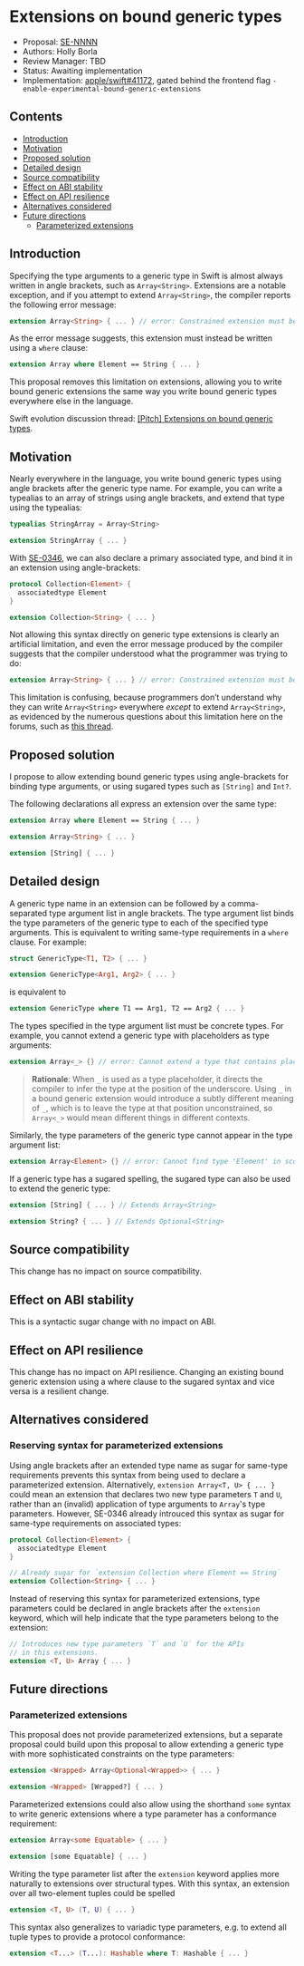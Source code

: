 # Extensions on bound generic types

* Proposal: [SE-NNNN](NNNN-bound-generic-extensions.md)
* Authors: Holly Borla
* Review Manager: TBD
* Status: Awaiting implementation
* Implementation: [apple/swift#41172](https://github.com/apple/swift/pull/41172), gated behind the frontend flag `-enable-experimental-bound-generic-extensions`

## Contents
  - [Introduction](#introduction)
  - [Motivation](#motivation)
  - [Proposed solution](#proposed-solution)
  - [Detailed design](#detailed-design)
  - [Source compatibility](#source-compatibility)
  - [Effect on ABI stability](#effect-on-abi-stability)
  - [Effect on API resilience](#effect-on-api-resilience)
  - [Alternatives considered](#alternatives-considered)
  - [Future directions](#future-directions)
    - [Parameterized extensions](#parameterized-extensions)

## Introduction

Specifying the type arguments to a generic type in Swift is almost always written in angle brackets, such as `Array<String>`. Extensions are a notable exception, and if you attempt to extend `Array<String>`, the compiler reports the following error message:

```swift
extension Array<String> { ... } // error: Constrained extension must be declared on the unspecialized generic type 'Array' with constraints specified by a 'where' clause
```

As the error message suggests, this extension must instead be written using a `where` clause:

```swift
extension Array where Element == String { ... }
```

This proposal removes this limitation on extensions, allowing you to write bound generic extensions the same way you write bound generic types everywhere else in the language.

Swift evolution discussion thread: [[Pitch] Extensions on bound generic types](https://forums.swift.org/t/pitch-extensions-on-bound-generic-types/57535).

## Motivation

Nearly everywhere in the language, you write bound generic types using angle brackets after the generic type name. For example, you can write a typealias to an array of strings using angle brackets, and extend that type using the typealias:

```swift
typealias StringArray = Array<String>

extension StringArray { ... }
```

With [SE-0346](https://github.com/apple/swift-evolution/blob/main/proposals/0346-light-weight-same-type-syntax.md), we can also declare a primary associated type, and bind it in an extension using angle-brackets:

```swift
protocol Collection<Element> {
  associatedtype Element
}

extension Collection<String> { ... }
```

Not allowing this syntax directly on generic type extensions is clearly an artificial limitation, and even the error message produced by the compiler suggests that the compiler understood what the programmer was trying to do:

```swift
extension Array<String> { ... } // error: Constrained extension must be declared on the unspecialized generic type 'Array' with constraints specified by a 'where' clause
```

This limitation is confusing, because programmers don’t understand why they can write `Array<String>` everywhere *except* to extend `Array<String>`, as evidenced by the numerous questions about this limitation here on the forums, such as [this thread](https://forums.swift.org/t/why-doesnt-eg-extension-array-int-compile-even-though-using-a-typealias-does/56049).

## Proposed solution

I propose to allow extending bound generic types using angle-brackets for binding type arguments, or using sugared types such as `[String]` and `Int?`.

The following declarations all express an extension over the same type:

```swift
extension Array where Element == String { ... }

extension Array<String> { ... }

extension [String] { ... }
```

## Detailed design

A generic type name in an extension can be followed by a comma-separated type argument list in angle brackets. The type argument list binds the type parameters of the generic type to each of the specified type arguments. This is equivalent to writing same-type requirements in a `where` clause. For example:

```swift
struct GenericType<T1, T2> { ... }

extension GenericType<Arg1, Arg2> { ... }
```

is equivalent to

```swift
extension GenericType where T1 == Arg1, T2 == Arg2 { ... }
```

The types specified in the type argument list must be concrete types. For example, you cannot extend a generic type with placeholders as type arguments:

```swift
extension Array<_> {} // error: Cannot extend a type that contains placeholders
```

> **Rationale**: When `_` is used as a type placeholder, it directs the compiler to infer the type at the position of the underscore. Using `_` in a bound generic extension would introduce a subtly different meaning of `_`, which is to leave the type at that position unconstrained, so `Array<_>` would mean different things in different contexts.

Similarly, the type parameters of the generic type cannot appear in the type argument list:

```swift
extension Array<Element> {} // error: Cannot find type 'Element' in scope
```

If a generic type has a sugared spelling, the sugared type can also be used to extend the generic type:

```swift
extension [String] { ... } // Extends Array<String>

extension String? { ... } // Extends Optional<String>
```

## Source compatibility

This change has no impact on source compatibility.

## Effect on ABI stability

This is a syntactic sugar change with no impact on ABI.

## Effect on API resilience

This change has no impact on API resilience. Changing an existing bound generic extension using a where clause to the sugared syntax and vice versa is a resilient change.

## Alternatives considered

### Reserving syntax for parameterized extensions

Using angle brackets after an extended type name as sugar for same-type requirements prevents this syntax from being used to declare a parameterized extension. Alternatively, `extension Array<T, U> { ... }` could  mean an extension that declares two new type parameters `T` and `U`, rather than an (invalid) application of type arguments to `Array`'s type parameters. However, SE-0346 already introuced this syntax as sugar for same-type requirements on associated types:

```swift
protocol Collection<Element> {
  associatedtype Element
}

// Already sugar for `extension Collection where Element == String`
extension Collection<String> { ... }
```

Instead of reserving this syntax for parameterized extensions, type parameters could be declared in angle brackets after the `extension` keyword, which will help indicate that the type parameters belong to the extension:

```swift
// Introduces new type parameters `T` and `U` for the APIs
// in this extensions.
extension <T, U> Array { ... }
```

## Future directions

### Parameterized extensions

This proposal does not provide parameterized extensions, but a separate proposal could build upon this proposal to allow extending a generic type with more sophisticated constraints on the type parameters:

```swift
extension <Wrapped> Array<Optional<Wrapped>> { ... }

extension <Wrapped> [Wrapped?] { ... }
```

Parameterized extensions could also allow using the shorthand `some` syntax to write generic extensions where a type parameter has a conformance requirement:

```swift
extension Array<some Equatable> { ... }

extension [some Equatable] { ... }
```

Writing the type parameter list after the `extension` keyword applies more naturally to extensions over structural types. With this syntax, an extension over all two-element tuples could be spelled

```swift
extension <T, U> (T, U) { ... }
```

This syntax also generalizes to variadic type parameters, e.g. to extend all tuple types to provide a protocol conformance:

```swift
extension <T...> (T...): Hashable where T: Hashable { ... }
```
